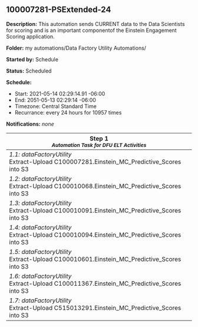 ## 100007281-PSExtended-24

**Description:** This automation sends CURRENT data to the Data Scientists for scoring and is an important componentof the Einstein Engagement Scoring application.

**Folder:** my automations/Data Factory Utility Automations/

**Started by:** Schedule

**Status:** Scheduled

**Schedule:**

* Start: 2021-05-14 02:29:14.91 -06:00
* End: 2051-05-13 02:29:14 -06:00
* Timezone: Central Standard Time
* Recurrance: every 24 hours for 10957 times

**Notifications:** _none_


| Step 1<br>_<small>Automation Task for DFU ELT Activities</small>_ |
| --- |
| _1.1: dataFactoryUtility_<br>Extract-Upload C100007281.Einstein_MC_Predictive_Scores into S3 |
| _1.2: dataFactoryUtility_<br>Extract-Upload C100010068.Einstein_MC_Predictive_Scores into S3 |
| _1.3: dataFactoryUtility_<br>Extract-Upload C100010091.Einstein_MC_Predictive_Scores into S3 |
| _1.4: dataFactoryUtility_<br>Extract-Upload C100010094.Einstein_MC_Predictive_Scores into S3 |
| _1.5: dataFactoryUtility_<br>Extract-Upload C100010601.Einstein_MC_Predictive_Scores into S3 |
| _1.6: dataFactoryUtility_<br>Extract-Upload C100011367.Einstein_MC_Predictive_Scores into S3 |
| _1.7: dataFactoryUtility_<br>Extract-Upload C515013291.Einstein_MC_Predictive_Scores into S3 |
